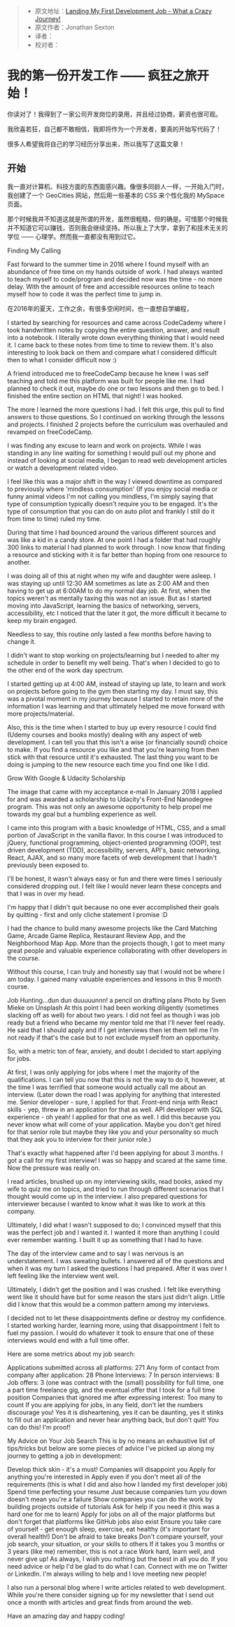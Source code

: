 > * 原文地址：[Landing My First Development Job - What a Crazy Journey!](https://www.freecodecamp.org/news/landing-my-first-development-job-what-a-crazy-journey/)
> * 原文作者：Jonathan Sexton
> * 译者：
> * 校对者：

# 我的第一份开发工作 —— 疯狂之旅开始！

你读对了！我得到了一家公司开发岗位的录用，并且经过协商，薪资也很可观。

我欣喜若狂，自己都不敢相信，我即将作为一个开发者，要真的开始写代码了！

很多人希望我将自己的学习经历分享出来，所以我写了这篇文章！

## 开始

我一直对计算机、科技方面的东西面感兴趣。像很多同龄人一样，一开始入门时，我创建了一个 GeoCities 网站，然后用一些基本的 CSS 来个性化我的 MySpace 页面。

那个时候我并不知道这就是所谓的开发，虽然很粗糙，但的确是。可惜那个时候我并不知道它可以赚钱，否则我会继续坚持。所以我上了大学，拿到了和技术无关的学位 —— 心理学。然而我一直都没有用到过它。

Finding My Calling

Fast forward to the summer time in 2016 where I found myself with an abundance of free time on my hands outside of work.  I had always wanted to teach myself to code/program and decided now was the time - no more delay.  With the amount of free and accessible resources online to teach myself how to code it was the perfect time to jump in.

在2016年的夏天，工作之余，有很多空闲时间，也一直想自学编程，

I started by searching for resources and came across CodeCademy where I took handwritten notes by copying the entire question, answer, and result into a notebook.  I literally wrote down everything thinking that I would need it.  I came back to these notes from time to time to review them.  It's also interesting to look back on them and compare what I considered difficult then to what I consider difficult now :)

A friend introduced me to freeCodeCamp because he knew I was self teaching and told me this platform was built for people like me.  I had planned to check it out, maybe do one or two lessons and then go to bed.  I finished the entire section on HTML that night!  I was hooked.

The more I learned the more questions I had.  I felt this urge, this pull to find answers to those questions.  So I continued on working through the lessons and projects.  I finished 2 projects before the curriculum was overhauled and revamped on freeCodeCamp.

I was finding any excuse to learn and work on projects.  While I was standing in any line waiting for something I would pull out my phone and instead of looking at social media, I began to read web development articles or watch a development related video.

I feel like this was a major shift in the way I viewed downtime as compared to previously where 'mindless consumption' (If you enjoy social media or funny animal videos I'm not calling you mindless, I'm simply saying that type of consumption typically doesn't require you to be engaged.  It's the type of consumption that you can do on auto pilot and frankly I still do it from time to time) ruled my time.

During that time I had bounced around the various different sources and was like a kid in a candy store.  At one point I had a folder that had roughly 300 links to material I had planned to work through.  I now know that finding a resource and sticking with it is far better than hoping from one resource to another.

I was doing all of this at night when my wife and daughter were asleep.  I was staying up until 12:30 AM sometimes as late as 2:00 AM and then having to get up at 6:00AM to do my normal day job.  At first, when the topics weren't as mentally taxing this was not an issue.  But as I started moving into JavaScript, learning the basics of networking, servers, accessibility, etc I noticed that the later it got, the more difficult it became to keep my brain engaged.

Needless to say, this routine only lasted a few months before having to change it.

I didn't want to stop working on projects/learning but I needed to alter my schedule in order to benefit my well being.  That's when I decided to go to the other end of the work day spectrum.

I started getting up at 4:00 AM, instead of staying up late, to learn and work on projects before going to the gym then starting my day.  I must say, this was a pivotal moment in my journey because I started to retain more of the information I was learning and that ultimately helped me move forward with more projects/material.

Also, this is the time when I started to buy up every resource I could find (Udemy courses and books mostly) dealing with any aspect of web development.  I can tell you that this isn't a wise (or financially sound) choice to make.  If you find a resource you like and that you're learning from then stick with that resource until it's exhausted.  The last thing you want to be doing is jumping to the new resource each time you find one like I did.

Grow With Google & Udacity Scholarship

The image that came with my acceptance e-mail
In January 2018 I applied for and was awarded a scholarship to Udacity's Front-End Nanodegree program.  This was not only an awesome opportunity to help propel me towards my goal but a humbling experience as well.

I came into this program with a basic knowledge of HTML, CSS, and a small portion of JavaScript in the vanilla flavor.  In this course I was introduced to jQuery, functional programming, object-oriented programming (OOP), test driven development (TDD), accessibility, servers, API's, basic networking, React, AJAX, and so many more facets of web development that I hadn't previously been exposed to.

I'll be honest, it wasn't always easy or fun and there were times I seriously considered dropping out.  I felt like I would never learn these concepts and that I was in over my head.

I'm happy that I didn't quit because no one ever accomplished their goals by quitting - first and only cliche statement I promise :D

I had the chance to build many awesome projects like the Card Matching Game, Arcade Game Replica, Restaurant Review App, and the Neighborhood Map App.  More than the projects though, I got to meet many great people and valuable experience collaborating with other developers in the course.

Without this course, I can truly and honestly say that I would not be where I am today.  I gained many valuable experiences and lessons in this 9 month course.

Job Hunting...dun dun duuuuunnn!
a pencil on drafting plans
Photo by Sven Mieke on Unsplash
At this point I had been working diligently (sometimes slacking off as well) for about two years.  I did not feel as though I was job ready but a friend who became my mentor told me that I'll never feel ready.  He said that I should apply and if I get interviews then let them tell me I'm not ready if that's the case but to not exclude myself from an opportunity.

So, with a metric ton of fear, anxiety, and doubt I decided to start applying for jobs.

At first, I was only applying for jobs where I met the majority of the qualifications.  I can tell you now that this is not the way to do it, however, at the time I was terrified that someone would actually call me about an interview. (Later down the road I was applying for anything that interested me.  Senior developer - sure, I applied for that.  Front-end ninja with React skills - yep, threw in an application for that as well.  API developer with SQL experience - oh yeah!  I applied for that one as well.  I did this because you never know what will come of your application.  Maybe you don't get hired for that senior role but maybe they like you and your personality so much that they ask you to interview for their junior role.)

That's exactly what happened after I'd been applying for about 3 months.  I got a call for my first interview!  I was so happy and scared at the same time.  Now the pressure was really on.

I read articles, brushed up on my interviewing skills, read books, asked my wife to quiz me on topics, and tried to run through different scenarios that I thought would come up in the interview.  I also prepared questions for interviewer because I wanted to know what it was like to work at this company.

Ultimately, I did what I wasn't supposed to do; I convinced myself that this was the perfect job and I wanted it.  I wanted it more than anything I could ever remember wanting.  I built it up as something that I had to have.

The day of the interview came and to say I was nervous is an understatement.  I was sweating bullets.  I answered all of the questions and when it was my turn I asked the questions I had prepared.  After it was over I left feeling like the interview went well.

Ultimately, I didn't get the position and I was crushed.  I felt like everything went like it should have but for some reason the stars just didn't align.  Little did I know that this would be a common pattern among my interviews.

I decided not to let these disappointments define or destroy my confidence.  I started working harder, learning more, using that disappointment I felt to fuel my passion.  I would do whatever it took to ensure that one of these interviews would end with a full time offer.

Here are some metrics about my job search:

Applications submitted across all platforms: 271
Any form of contact from company after application: 28
Phone Interviews: 7
In person interviews: 8
Job offers: 3 (one was contract with the (small) possibility for full time, one a part time freelance gig, and the eventual offer that I took for a full time position
Companies that ignored me after expressing interest: Too many to count
If you are applying for jobs, in any field, don't let the numbers discourage you!  Yes it is disheartening, yes it can be daunting, yes it stinks to fill out an application and never hear anything back, but don't quit!  You can do this!  I'm proof!

My Advice on Your Job Search
This is by no means an exhaustive list of tips/tricks but below are some pieces of advice I've picked up along my journey to getting a job in development:

Develop thick skin - it's a must!  Companies will disappoint you
Apply for anything you're interested in
Apply even if you don't meet all of the requirements (this is what I did and also how I landed my first developer job)
Spend time perfecting your resume
Just because companies turn you down doesn't mean you're a failure
Show companies you can do the work by building projects outside of tutorials
Ask for help if you need it (this was a hard one for me to learn)
Apply for jobs on all of the major platforms but don't forget that platforms like GitHub jobs also exist
Ensure you take care of yourself - get enough sleep, exercise, eat healthy (it's important for overall health!)
Don't be afraid to take breaks
Don't compare yourself, your job search, your situation, or your skills to others
If it takes you 3 months or 3 years (like me) remember, this is not a race
Work hard, learn well, and never give up!
As always, I wish you nothing but the best in all you do.  If you need advice or help I'd be glad to do what I can.  Connect with me on Twitter or LinkedIn.  I'm always willing to help and I love meeting new people!

I also run a personal blog where I write articles related to web development.  While you're there consider signing up for my newsletter that I send out once a month with articles and great finds from around the web.

Have an amazing day and happy coding!
